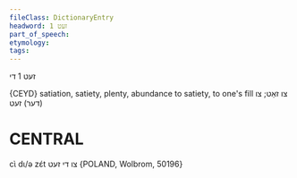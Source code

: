 ```yaml
---
fileClass: DictionaryEntry
headword: זעט 1
part_of_speech: 
etymology: 
tags: 
---
```

זעט 1
די

{CEYD}
satiation, satiety, plenty, abundance
to satiety, to one's fill צו זאַט; צו (דער) זעט

CENTRAL
========

cɩ̀ dɩ/ə zɛ́t צו די זעט {POLAND, Wolbrom, 50196}
